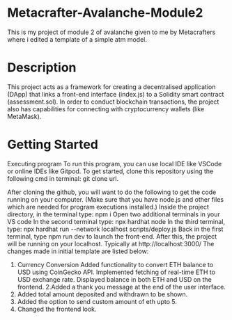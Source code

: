 # Metacrafter-Avalanche-Module2
This is my project of module 2 of avalanche given to me by Metacrafters where i edited a template of a simple atm model.
# Description
This project acts as a framework for creating a decentralised application (DApp) that links a front-end interface (index.js) to a Solidity smart contract (assessment.sol). In order to conduct blockchain transactions, the project also has capabilities for connecting with cryptocurrency wallets (like MetaMask).
# Getting Started
Executing program
To run this program, you can use local IDE like VSCode or online IDEs like Gitpod. 
To get started, clone this repository using the following cmd in terminal: git clone url.

After cloning the github, you will want to do the following to get the code running on your computer.
(Make sure that you have node.js and other files which are needed for program executions installed.)
Inside the project directory, in the terminal type: npm i
Open two additional terminals in your VS code
In the second terminal type: npx hardhat node
In the third terminal, type: npx hardhat run --network localhost scripts/deploy.js
Back in the first terminal, type npm run dev to launch the front-end.
After this, the project will be running on your localhost. Typically at http://localhost:3000/
The changes made in initial template are listed below:
1. Currency Conversion
Added functionality to convert ETH balance to USD using CoinGecko API.
Implemented fetching of real-time ETH to USD exchange rate.
Displayed balance in both ETH and USD on the frontend.
2.Added a thank you message at the end of the user interface.
3. Added total amount deposited and withdrawn to be shown.
4. Added the option to send custom amount of eth upto 5.
5. Changed the frontend look.
